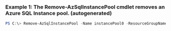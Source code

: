 ### Example 1: The Remove-AzSqlInstancePool cmdlet removes an Azure SQL Instance pool. (autogenerated)
```powershell
PS C:\> Remove-AzSqlInstancePool -Name instancePool0 -ResourceGroupName resourcegroup01
```

